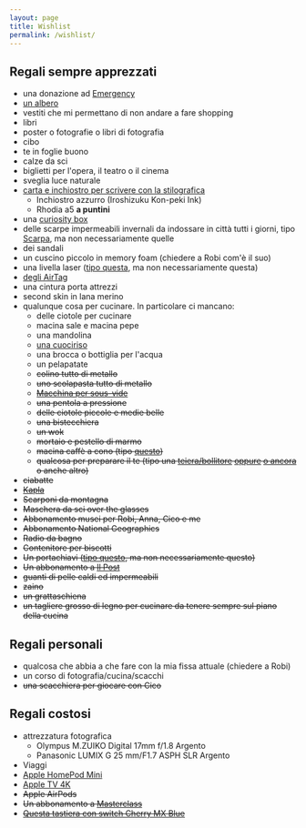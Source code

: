 ```yaml
---
layout: page
title: Wishlist
permalink: /wishlist/
---
```


## Regali sempre apprezzati

* una donazione ad [Emergency](https://sostieni.emergency.it/index.php)
* [un albero](https://www.treedom.net/it/)
* vestiti che mi permettano di non andare a fare shopping
* libri
* poster o fotografie o libri di fotografia
* cibo
* te in foglie buono
* calze da sci
* biglietti per l'opera, il teatro o il cinema
* sveglia luce naturale
* [carta e inchiostro per scrivere con la stilografica](https://www.jetpens.com/blog/the-best-fountain-pen-paper/pt/730)
   * Inchiostro azzurro (Iroshizuku Kon-peki Ink)
   * Rhodia a5 **a puntini**
* una [curiosity box](https://www.curiositybox.com)
* delle scarpe impermeabili invernali da indossare in città tutti i giorni, tipo [Scarpa](https://it.scarpa.com/product/21652230/mojito-lifestyle-per-il-tempo-libero-sport-viaggi-antracite), ma non necessariamente quelle
* dei sandali
* un cuscino piccolo in memory foam (chiedere a Robi com'è il suo)
* una livella laser ([tipo questa](https://www.amazon.it/gp/product/B07QXSGNYH?ie=UTF8&psc=1&linkCode=sl1&tag=0721-01-21&linkId=d5b8c01aee46432f4f30aeb9a109956f&language=it_IT&ref_=as_li_ss_tl), ma non necessariamente questa)
* [degli AirTag](https://www.apple.com/it/airtag/)
* una cintura porta attrezzi
* second skin in lana merino
* qualunque cosa per cucinare. In particolare ci mancano:
    * delle ciotole per cucinare
    * macina sale e macina pepe
    * una mandolina
    * [una cuociriso](https://www.ilpost.it/2022/05/24/cuociriso/)
    * una brocca o bottiglia per l'acqua
    * un pelapatate
    * ~~colino tutto di metallo~~
    * ~~uno scolapasta tutto di metallo~~
    * ~~[Macchina per sous-vide](https://www.amazon.it/Sous-Vide-Stick-generazione-temperatura/dp/B01N5K7U2D/)~~
    * ~~una pentola a pressione~~ 
    * ~~delle ciotole piccole e medie belle~~
    * ~~una bistecchiera~~
    * ~~un wok~~
    * ~~mortaio e pestello di marmo~~
    * ~~macina caffè a cono (tipo [questo](https://www.amazon.it/Krups-GVX242-Macinacaff%C3%A8-Macinatura-Grossa/dp/B000IWHXH8/ref=cm_cr_arp_d_product_top?ie=UTF8))~~
    * ~~qualcosa per preparare il te (tipo una [teiera/bollitore](https://www.lecreuset.it/it_IT/p/bollitore-tradition/EK40102.html) [oppure](https://alessi.com/products/cha-bollitore-teiera) [o ancora](https://www.amazon.it/s?k=tetsubin) o anche altro)~~
* ~~ciabatte~~
* ~~[Kapla](https://www.amazon.it/Kapla-280-Libro-blu-3/dp/B000ZBVEAE/ref=sr_1_1?__mk_it_IT=%C3%85M%C3%85%C5%BD%C3%95%C3%91&keywords=kapla&qid=1571476752&s=kitchen&sr=1-1-catcorr)~~
* ~~Scarponi da montagna~~
* ~~Maschera da sci over the glasses~~
* ~~Abbonamento musei per Robi, Anna, Cico e me~~
* ~~Abbonamento National Geographics~~
* ~~Radio da bagno~~
* ~~Contenitore per biscotti~~
* ~~Un portachiavi ([tipo questo](https://www.designrepublic.com/it/accessori-arredo-design/idee-regalo/cane-key-ring.html), ma non necessariamente questo)~~
* ~~Un abbonamento a [Il Post](https://abbonati.ilpost.it)~~
* ~~guanti di pelle caldi ed impermeabili~~
* ~~zaino~~
* ~~un grattaschiena~~
* ~~un tagliere grosso di legno per cucinare da tenere sempre sul piano della cucina~~

## Regali personali

* qualcosa che abbia a che fare con la mia fissa attuale (chiedere a Robi)
* un corso di fotografia/cucina/scacchi
* ~~una scacchiera per giocare con Cico~~

## Regali costosi

* attrezzatura fotografica
    * Olympus M.ZUIKO Digital 17mm f/1.8 Argento
    * Panasonic LUMIX G 25 mm/F1.7 ASPH SLR Argento
* Viaggi
* [Apple HomePod Mini](https://www.apple.com/it/homepod-mini/)
* [Apple TV 4K](https://www.apple.com/it/apple-tv-4k/)
* ~~Apple AirPods~~
* ~~Un abbonamento a [Masterclass](https://www.masterclass.com/gift)~~
* ~~[Questa tastiera con switch Cherry MX Blue](https://www.wasdkeyboards.com/index.php/products/code-keyboard/code-104-key-mechanical-keyboard-2930.html)~~

